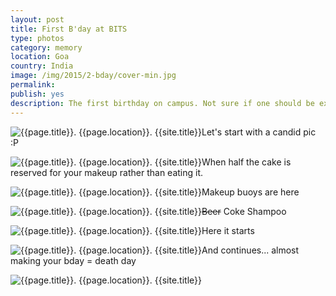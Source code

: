 ```yaml
---
layout: post
title: First B'day at BITS
type: photos
category: memory
location: Goa
country: India
image: /img/2015/2-bday/cover-min.jpg 
permalink: 
publish: yes
description: The first birthday on campus. Not sure if one should be excited about the celebration or scared about the GPL (birthday-bombs) that come free with it.
---
```

<!-- http://compressjpeg.com -->
<!-- http://compressimage.toolur.com/ 1024, 400-->
<p class="center"><img src="{{site.baseurl}}/img/2015/2-bday/cover.jpg" alt="{{page.title}}. {{page.location}}. {{site.title}}" title="{{page.title}}">Let's start with a candid pic :P</p>

<p class="center"><img src="{{site.baseurl}}/img/2015/2-bday/1.jpg" alt="{{page.title}}. {{page.location}}. {{site.title}}" title="{{page.title}}">When half the cake is reserved for your makeup rather than eating it.</p>

<p class="center"><img src="{{site.baseurl}}/img/2015/2-bday/2.jpg" alt="{{page.title}}. {{page.location}}. {{site.title}}" title="{{page.title}}">Makeup buoys are here</p>

<p class="center"><img src="{{site.baseurl}}/img/2015/2-bday/3.jpg" alt="{{page.title}}. {{page.location}}. {{site.title}}" title="{{page.title}}"><del>Beer</del> Coke Shampoo</p>

<p class="center"><img src="{{site.baseurl}}/img/2015/2-bday/4.jpg" alt="{{page.title}}. {{page.location}}. {{site.title}}" title="{{page.title}}">Here it starts</p>

<p class="center"><img src="{{site.baseurl}}/img/2015/2-bday/5.jpg" alt="{{page.title}}. {{page.location}}. {{site.title}}" title="{{page.title}}">And continues... almost making your bday = death day</p>

<p class="center"><img src="{{site.baseurl}}/img/2015/2-bday/6.jpg" alt="{{page.title}}. {{page.location}}. {{site.title}}" title="{{page.title}}"></p>